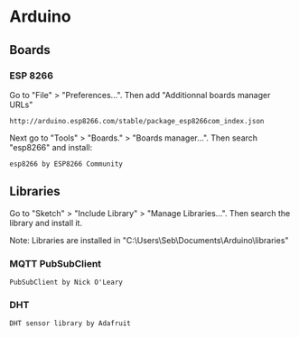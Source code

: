 # Arduino

## Boards

### ESP 8266

Go to "File" > "Preferences...". Then add "Additionnal boards manager URLs"

    http://arduino.esp8266.com/stable/package_esp8266com_index.json

Next go to "Tools" > "Boards." > "Boards manager...". Then search "esp8266" and install:

    esp8266 by ESP8266 Community

## Libraries

Go to "Sketch" > "Include Library" > "Manage Libraries...". Then search the library and install it.

Note: Libraries are installed in "C:\Users\Seb\Documents\Arduino\libraries"

### MQTT PubSubClient

    PubSubClient by Nick O'Leary

### DHT

    DHT sensor library by Adafruit
